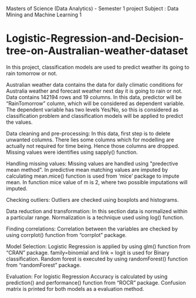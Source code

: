 
Masters of Science (Data Analytics) - Semester 1 project Subject : Data Mining and Machine Learning 1
# Logistic-Regression-and-Decision-tree-on-Australian-weather-dataset
In this project, classification models are used to predict weather its going to rain tomorrow or not.


Australian weather data contains the data for daily climatic conditions for Australia weather and forecast weather next day it is going to rain or not. Data contains 142194 rows and 19 columns. In this data, predictor will be “RainTomorrow” column, which will be considered as dependent variable. The dependent variable has two levels Yes/No, so this is considered as classification problem and classification models will be applied to predict the values.

Data cleaning and pre-processing: In this data, first step is to delete unwanted columns. There lies some columns which for modelling are actually not required for time 
being. Hence those columns are dropped. Missing values were identifies using sapply() function.

Handling missing values: Missing values are handled using "predective mean method". In predictive mean matching values are imputed by calculating mean.mice() function is used from ‘mice’ package to impute mean. In function mice value of m is 2, where two possible imputations will imputed.

Checking outliers: Outliers are checked using boxplots and histograms.

Data reduction and transformation: In this section data is normalized within a particular range. Normalization is a technique used using log() function.

Finding correlations: Correlation between the variables are checked by using corrplot() function from “corrplot” package.

Model Selection: Logistic Regression is applied by using glm() function from “CRAN” package. family=binomial and link = logit is used for Binary classification. Random forest is executed by using randomForest() function from “randomForest” package.

Evaluation: For logistic Regression Accuracy is calculated by using prediction() and performance() function from “ROCR” package. Confusion matrix is printed for both models as a evaluation method.

